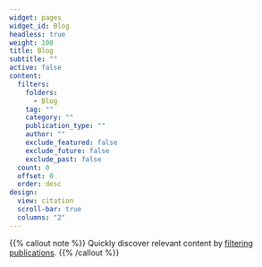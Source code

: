 ```yaml
---
widget: pages
widget_id: Blog
headless: true
weight: 100
title: Blog
subtitle: ""
active: false
content:
  filters:
    folders:
      - Blog
    tag: ""
    category: ""
    publication_type: ""
    author: ""
    exclude_featured: false
    exclude_future: false
    exclude_past: false
  count: 0
  offset: 0
  order: desc
design:
  view: citation
  scroll-bar: true
  columns: "2"
---
```


{{% callout note %}}
Quickly discover relevant content by [filtering publications](./publication/).
{{% /callout %}}
